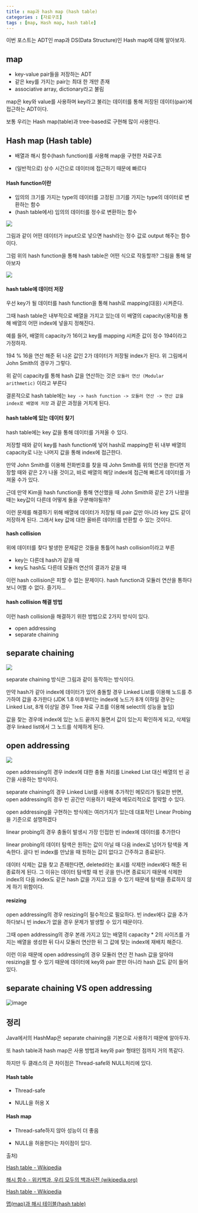 ```yaml
---
title : map과 hash map (hash table)
categories : [자료구조]
tags : [map, Hash map, hash table]
---
```


이번 포스트는 ADT인  map과 DS(Data Structure)인 Hash map에 대해 알아보자.

## map

- key-value pair들을 저장하는 ADT
- 같은 key를 가지는 pair는 최대 한 개만 존재
- associative array, dictionary라고 불림

map은 key와 value를 사용하며 key라고 불리는 데이터를 통해 저장된 데이터(pair)에 접근하는 ADT이다. 

보통 우리는 Hash map(table)과 tree-based로 구현해 많이 사용한다.

## Hash map (Hash table)

- 배열과 해시 함수(hash function)를 사용해 map을 구현한 자료구조

- (일반적으로) 상수 시간으로 데이터에 접근하기 때문에 빠르다

#### Hash function이란

- 임의의 크기를 가지는 type의 데이터를 고정된 크기를 가지는 type의 데이터로 변환하는 함수
- (hash table에서) 임의의 데이터를 정수로 변환하는 함수

![](https://upload.wikimedia.org/wikipedia/commons/thumb/5/58/Hash_table_4_1_1_0_0_1_0_LL.svg/1200px-Hash_table_4_1_1_0_0_1_0_LL.svg.png)

그림과 같이 어떤 데이터가 input으로 넣으면 hash라는 정수 값로 output 해주는 함수이다.



그럼 위의 hash function을 통해 hash table은 어떤 식으로 작동할까? 그림을 통해 알아보자

![](https://upload.wikimedia.org/wikipedia/commons/thumb/7/7d/Hash_table_3_1_1_0_1_0_0_SP.svg/1280px-Hash_table_3_1_1_0_1_0_0_SP.svg.png)

#### hash table에 데이터 저장

우선 key가 될 데이터를 hash function을 통해 hash로 mapping(대응) 시켜준다. 

그때 hash table은 내부적으로 배열을 가지고 있는데 이 배열의 capacity(용적)을 통해 배열의 어떤 index에 넣을지 정해진다.

예를 들어, 배열의 capacity가 16이고 key를 mapping 시켜준 값이 정수 194이라고 가정하자.

194 % 16을 연산 해준 뒤 나온 값인 2가 데이터가 저장될 index가 된다. 위 그림에서 John Smith의 경우가 그렇다.

위 같이 capacity를 통해 hash 값을 연산하는 것은 `모듈러 연산 (Modular arithmetic)` 이라고 부른다

결론적으로 hash table에는 `key -> hash function -> 모듈러 연산 -> 연산 값을 index로 배열에 저장` 과 같은 과정을 거치게 된다.

#### hash table에 있는 데이터 찾기

hash table에는 key 값을 통해 데이터를 가져올 수 있다.

저장할 때와 같이 key를 hash function에 넣어 hash로 mapping한 뒤 내부 배열의 capacity로 나눈 나머지 값을 통해 index에 접근한다.

만약 John Smith를 이용해 전화번호를 찾을 때 John Smith를 위의 연산을 한다면 저장할 때와 같은 2가 나올 것이고, 바로 배열의 해당 index에 접근해 빠르게 데이터를 가져올 수가 있다.

근데 만약 Kim을 hash function을 통해 연산했을 때 John Smith와 같은 2가 나왔을 때는 key값이 다른데 어떻게 둘을 구분해야될까?

이런 문제를 해결하기 위해 배열에 데이터가 저장될 때 pair 값만 아니라 key 값도 같이 저장하게 된다. 그래서 key 값에 대한 올바른 데이터를 반환할 수 있는 것이다.

#### hash collision

위에 데이터를 찾다 발생한 문제같은 것들을 통틀어 hash collision이라고 부른

- key는 다른데 hash가 같을 때
- key도 hash도 다른데 모듈러 연산의 결과가 같을 때

이런 hash collision은 피할 수 없는 문제이다. hash function과 모듈러 연산을 통하다보니 어쩔 수 없다. 즐기자...

#### hash collision 해결 방법

이런 hash collision을 해결하기 위한 방법으로 2가지 방식이 있다.

- open addressing
- separate chaining

## separate chaining

![](https://upload.wikimedia.org/wikipedia/commons/thumb/d/d0/Hash_table_5_0_1_1_1_1_1_LL.svg/675px-Hash_table_5_0_1_1_1_1_1_LL.svg.png)

separate chaining 방식은 그림과 같이 동작하는 방식이다.

만약 hash가 같아 index에 데이터가 있어 충돌할 경우 Linked List를 이용해 노드를 추가하여 값을 추가한다 (JDK 1.8 이후부터는 index에 노드가 8개 이하일 경우는 Linked List, 8개 이상일 경우 Tree 자료 구조를 이용해 select의 성능을 높임)

값을 찾는 경우에 index에 있는 노드 끝까지 돌면서 값이 있는지 확인하게 되고, 삭제일 경우 linked list에서 그 노드를 삭제하게 된다.



## open addressing

![](https://upload.wikimedia.org/wikipedia/commons/thumb/b/bf/Hash_table_5_0_1_1_1_1_0_SP.svg/570px-Hash_table_5_0_1_1_1_1_0_SP.svg.png)

open addressing의 경우 index에 대한 충돌 처리를 Lineked List 대신 배열의 빈 공간을 사용하는 방식이다.

separate chaining의 경우 Linked List를 사용해 추가적인 메모리가 필요한 반면, open addressing의 경우 빈 공간만 이용하기 때문에 메모리적으로 절약할 수 있다.

open addressing을 구현하는 방식에는 여러가지가 있는데 대표적인 Linear Probing을 기준으로 설명하겠다

linear probing의 경우 충돌이 발생시 가장 인접한 빈 index에 데이터를 추가한다

linear probing의 데이터 탐색은 원하는 값이 아닐 때 다음 index로 넘어가 탐색을 계속한다. 글다 빈 index를 만났을 때 원하는 값이 없다고 간주하고 종료된다.

데이터 삭제는 값을 찾고 존재한다면, deleted라는 표시를 삭제한 index에다 해준 뒤 종료하게 된다. 그 이유는 데이터 탐색할 때 빈 곳을 만나면 종료되기 때문에 삭제한 index의 다음 index도 같은 hash 값을 가지고 있을 수 있기 때문에 탐색을 종료하지 않게 하기 위함이다.

#### resizing

open addressing의 경우 resizing이 필수적으로 필요하다. 빈 index에다 값을 추가하다보니 빈 index가 없을 경우 문제가 발생할 수 있기 때문이다.

그때 open addressing의 경우 본래 가지고 있는 배열의 capacity * 2의 사이즈를 가지는 배열을 생성한 뒤 다시 모듈러 연산한 뒤 그 값에 맞는 index에 재배치 해준다.

이런 이유 때문에 open addressing의 경우 모듈러 연산 전 hash 값을 알아야 resizing을 할 수 있기 때문에 데이터에 key와 pair 뿐만 아니라 hash 값도 같이 들어있다.

## separate chaining VS open addressing

![image](https://github.com/sunjong0214/algorithm-study/assets/117134728/42dbfc03-aed3-4f4e-93be-048ae86f4135)

## 정리

Java에서의 HashMap은 separate chaining을 기본으로 사용하기 때문에 알아두자.

또 hash table과 hash map은 사용 방법과 key와 pair 형태인 점까지 거의 똑같다.

하지만 두 클래스의 큰 차이점은 Thread-safe와 NULL처리에 있다.

#### Hash table

- Thread-safe

- NULL을 허용 X 

#### Hash map

- Thread-safe하지 않아 성능이 더 좋음

-  NULL을 허용한다는 차이점이 있다.





출처)

[Hash table - Wikipedia](https://en.wikipedia.org/wiki/Hash_table)

[해시 함수 - 위키백과, 우리 모두의 백과사전 (wikipedia.org)](https://ko.wikipedia.org/wiki/해시_함수)

[Hash table - Wikipedia](https://en.wikipedia.org/wiki/Hash_table)

[맵(map)과 해시 테이블(hash table)](https://www.youtube.com/watch?v=ZBu_slSH5Sk&t=31s&ab_channel=쉬운코드)